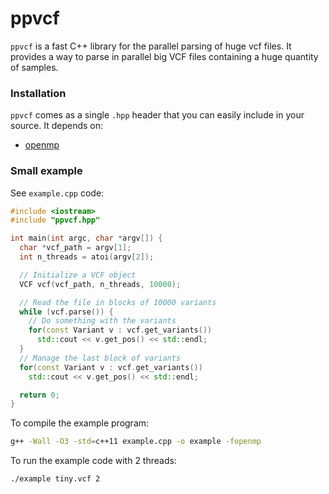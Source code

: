 # ppvcf
`ppvcf` is a fast C++ library for the parallel parsing of huge vcf files. It provides a way to parse in parallel big VCF files containing a huge quantity of samples.

### Installation
`ppvcf` comes as a single `.hpp` header that you can easily include in your source. It depends on:
* [openmp](https://www.openmp.org/)


### Small example
See `example.cpp` code:
```cpp
#include <iostream>
#include "ppvcf.hpp"

int main(int argc, char *argv[]) {
  char *vcf_path = argv[1];
  int n_threads = atoi(argv[2]);

  // Initialize a VCF object
  VCF vcf(vcf_path, n_threads, 10000);

  // Read the file in blocks of 10000 variants
  while (vcf.parse()) {
    // Do something with the variants
    for(const Variant v : vcf.get_variants())
      std::cout << v.get_pos() << std::endl;
  }
  // Manage the last block of variants
  for(const Variant v : vcf.get_variants())
    std::cout << v.get_pos() << std::endl;

  return 0;
}
```
To compile the example program:
```bash
g++ -Wall -O3 -std=c++11 example.cpp -o example -fopenmp
```
To run the example code with 2 threads:
```
./example tiny.vcf 2
```
